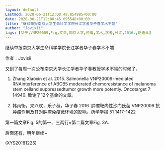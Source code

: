 ```yaml
---
layout: default
Lastmod: 2020-06-21T12:00:48.054985+00:00
date: 2020-06-21T12:00:46.095548+00:00
title: "继续举报南京大学生命科学学院长江学者华子春学术不端"
author: "Jovisii"
tags: [华子,VNP20009,Fig,文章,南京大学,肿瘤,学术,学者,长江,2016.,新语丝]
---
```


继续举报南京大学生命科学学院长江学者华子春学术不端

作者：Jovisii

又到了每周一次公布南京大学长江学者华子春教授学术不端的时候了。

1. Zhang Xiaoxin et al. 2015. Salmonella VNP20009-mediated RNAinterference of ABCB5 moderated chemoresistance of melanoma stem celland suppressedtumor growth more potently. Oncotarget 7: 14940. 致谢了12个基金的文章。

2. 韩雨衡，来兴欢，乐子薇，华子春 2016. 肿瘤靶向性沙门氏菌 VNP20009 抗肿瘤作用及其对肿瘤免疫微环境的影响。药学学报 51 1417-1422

第一篇文章Fig. 5的第一、三两行=第二篇文章Fig. 3A.

后面还有，明年继续~

(XYS20181225)

